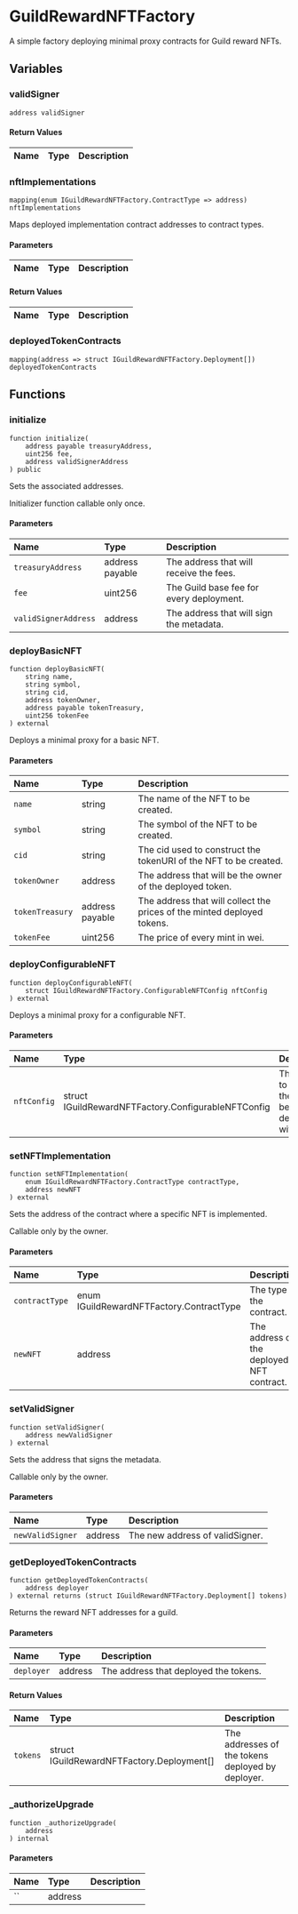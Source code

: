 # GuildRewardNFTFactory

A simple factory deploying minimal proxy contracts for Guild reward NFTs.

## Variables

### validSigner

```solidity
address validSigner
```

#### Return Values

| Name | Type | Description |
| ---- | ---- | ----------- |

### nftImplementations

```solidity
mapping(enum IGuildRewardNFTFactory.ContractType => address) nftImplementations
```

Maps deployed implementation contract addresses to contract types.

#### Parameters

| Name | Type | Description |
| ---- | ---- | ----------- |

#### Return Values

| Name | Type | Description |
| ---- | ---- | ----------- |

### deployedTokenContracts

```solidity
mapping(address => struct IGuildRewardNFTFactory.Deployment[]) deployedTokenContracts
```

## Functions

### initialize

```solidity
function initialize(
    address payable treasuryAddress,
    uint256 fee,
    address validSignerAddress
) public
```

Sets the associated addresses.

Initializer function callable only once.

#### Parameters

| Name | Type | Description |
| :--- | :--- | :---------- |
| `treasuryAddress` | address payable | The address that will receive the fees. |
| `fee` | uint256 | The Guild base fee for every deployment. |
| `validSignerAddress` | address | The address that will sign the metadata. |

### deployBasicNFT

```solidity
function deployBasicNFT(
    string name,
    string symbol,
    string cid,
    address tokenOwner,
    address payable tokenTreasury,
    uint256 tokenFee
) external
```

Deploys a minimal proxy for a basic NFT.

#### Parameters

| Name | Type | Description |
| :--- | :--- | :---------- |
| `name` | string | The name of the NFT to be created. |
| `symbol` | string | The symbol of the NFT to be created. |
| `cid` | string | The cid used to construct the tokenURI of the NFT to be created. |
| `tokenOwner` | address | The address that will be the owner of the deployed token. |
| `tokenTreasury` | address payable | The address that will collect the prices of the minted deployed tokens. |
| `tokenFee` | uint256 | The price of every mint in wei. |

### deployConfigurableNFT

```solidity
function deployConfigurableNFT(
    struct IGuildRewardNFTFactory.ConfigurableNFTConfig nftConfig
) external
```

Deploys a minimal proxy for a configurable NFT.

#### Parameters

| Name | Type | Description |
| :--- | :--- | :---------- |
| `nftConfig` | struct IGuildRewardNFTFactory.ConfigurableNFTConfig | The config to initialize the token to be deployed with. |

### setNFTImplementation

```solidity
function setNFTImplementation(
    enum IGuildRewardNFTFactory.ContractType contractType,
    address newNFT
) external
```

Sets the address of the contract where a specific NFT is implemented.

Callable only by the owner.

#### Parameters

| Name | Type | Description |
| :--- | :--- | :---------- |
| `contractType` | enum IGuildRewardNFTFactory.ContractType | The type of the contract. |
| `newNFT` | address | The address of the deployed NFT contract. |

### setValidSigner

```solidity
function setValidSigner(
    address newValidSigner
) external
```

Sets the address that signs the metadata.

Callable only by the owner.

#### Parameters

| Name | Type | Description |
| :--- | :--- | :---------- |
| `newValidSigner` | address | The new address of validSigner. |

### getDeployedTokenContracts

```solidity
function getDeployedTokenContracts(
    address deployer
) external returns (struct IGuildRewardNFTFactory.Deployment[] tokens)
```

Returns the reward NFT addresses for a guild.

#### Parameters

| Name | Type | Description |
| :--- | :--- | :---------- |
| `deployer` | address | The address that deployed the tokens. |

#### Return Values

| Name | Type | Description |
| :--- | :--- | :---------- |
| `tokens` | struct IGuildRewardNFTFactory.Deployment[] | The addresses of the tokens deployed by deployer. |
### _authorizeUpgrade

```solidity
function _authorizeUpgrade(
    address 
) internal
```

#### Parameters

| Name | Type | Description |
| :--- | :--- | :---------- |
| `` | address |  |

